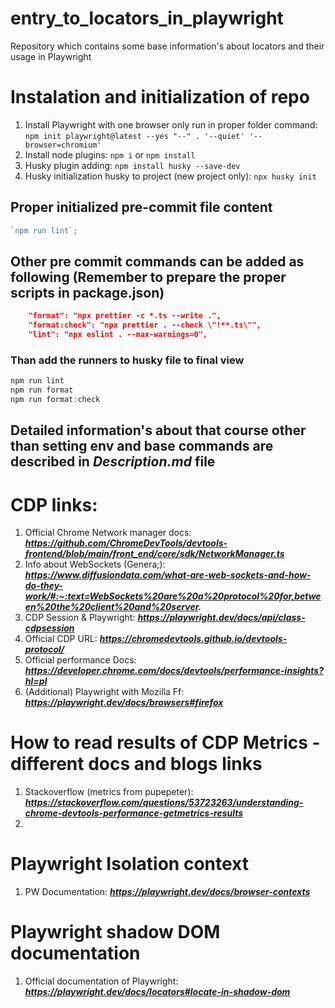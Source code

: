 # entry_to_locators_in_playwright

Repository which contains some base information's about locators and their usage in Playwright

# Instalation and initialization of repo

1. Install Playwright with one browser only run in proper folder command: `npm init playwright@latest --yes "--" . '--quiet' '--browser=chromium'`
2. Install node plugins: `npm i` or `npm install`
3. Husky plugin adding: `npm install husky --save-dev`
4. Husky initialization husky to project (new project only): `npx husky init`

## Proper initialized pre-commit file content

```typescript
`npm run lint`;
```

## Other pre commit commands can be added as following (Remember to prepare the proper scripts in package.json)

```json
    "format": "npx prettier -c *.ts --write .",
    "format:check": "npx prettier . --check \"!**.ts\"",
    "lint": "npx eslint . --max-warnings=0",
```

### Than add the runners to husky file to final view

```typescript
npm run lint
npm run format
npm run format:check
```

## Detailed information's about that course other than setting env and base commands are described in _Description.md_ file

# CDP links:

1. Official Chrome Network manager docs: ***https://github.com/ChromeDevTools/devtools-frontend/blob/main/front_end/core/sdk/NetworkManager.ts***
2. Info about WebSockets (Genera;): ***https://www.diffusiondata.com/what-are-web-sockets-and-how-do-they-work/#:~:text=WebSockets%20are%20a%20protocol%20for,between%20the%20client%20and%20server.***
3. CDP Session & Playwright: ***https://playwright.dev/docs/api/class-cdpsession***
4. Official CDP URL: ***https://chromedevtools.github.io/devtools-protocol/***
5. Official performance Docs: ***https://developer.chrome.com/docs/devtools/performance-insights?hl=pl***
6. (Additional) Playwright with Mozilla Ff: ***https://playwright.dev/docs/browsers#firefox***

# How to read results of CDP Metrics - different docs and blogs links

1. Stackoverflow (metrics from pupepeter): ***https://stackoverflow.com/questions/53723263/understanding-chrome-devtools-performance-getmetrics-results***
2.

# Playwright Isolation context

1. PW Documentation: ***https://playwright.dev/docs/browser-contexts***

# Playwright shadow DOM documentation

1. Official documentation of Playwright: ***https://playwright.dev/docs/locators#locate-in-shadow-dom***
